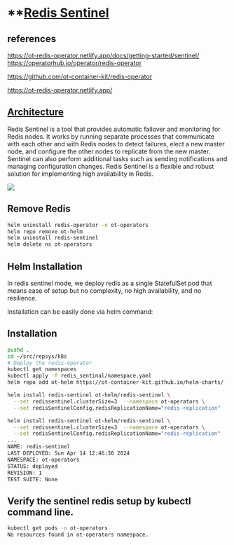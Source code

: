 # **[Redis Sentinel]([Sentinel](https://ot-redis-operator.netlify.app/docs/getting-started/sentinel/))

## references

https://ot-redis-operator.netlify.app/docs/getting-started/sentinel/
<https://operatorhub.io/operator/redis-operator>

<https://github.com/ot-container-kit/redis-operator>

<https://ot-redis-operator.netlify.app/>

## **[Architecture](https://ot-redis-operator.netlify.app/docs/getting-started/sentinel/#architecture)**

Redis Sentinel is a tool that provides automatic failover and monitoring for Redis nodes. It works by running separate processes that communicate with each other and with Redis nodes to detect failures, elect a new master node, and configure the other nodes to replicate from the new master. Sentinel can also perform additional tasks such as sending notifications and managing configuration changes. Redis Sentinel is a flexible and robust solution for implementing high availability in Redis.

![](https://ot-redis-operator.netlify.app/images/sentinel-redis.png)

## Remove Redis

```bash
helm uninstall redis-operator -n ot-operators
helm repo remove ot-helm 
helm uninstall redis-sentinel
helm delete ns ot-operators
```

## Helm Installation

In redis sentinel mode, we deploy redis as a single StatefulSet pod that means ease of setup but no complexity, no high availability, and no resilience.

Installation can be easily done via helm command:

## Installation

```bash
pushd .
cd ~/src/repsys/k8s
# Deploy the redis-operator
kubectl get namespaces
kubectl apply -f redis_sentinal/namespace.yaml
helm repo add ot-helm https://ot-container-kit.github.io/helm-charts/

helm install redis-sentinel ot-helm/redis-sentinel \
  --set redissentinel.clusterSize=3  --namespace ot-operators \
  --set redisSentinelConfig.redisReplicationName="redis-replication"

helm install redis-sentinel ot-helm/redis-sentinel \
  --set redissentinel.clusterSize=3  --namespace ot-operators \
  --set redisSentinelConfig.redisReplicationName="redis-replication"  
...
NAME: redis-sentinel
LAST DEPLOYED: Sun Apr 14 12:46:30 2024
NAMESPACE: ot-operators
STATUS: deployed
REVISION: 1
TEST SUITE: None
```

## Verify the sentinel redis setup by kubectl command line.

```bash
kubectl get pods -n ot-operators
No resources found in ot-operators namespace.
```


